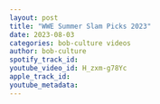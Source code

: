 ```yaml
---
layout: post
title: "WWE Summer Slam Picks 2023"
date: 2023-08-03
categories: bob-culture videos
author: bob-culture
spotify_track_id: 
youtube_video_id: H_zxm-g78Yc
apple_track_id: 
youtube_metadata: 
---
```

